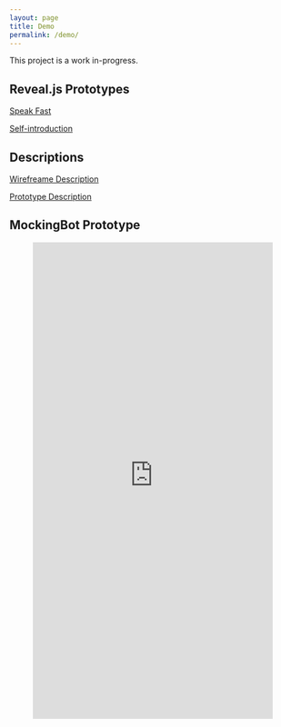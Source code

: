 ```yaml
---
layout: page
title: Demo
permalink: /demo/
---	
```


This project is a work in-progress.

## Reveal.js Prototypes

[Speak Fast](http://www.guibueno.me/languagebug/principle_speakfaster.html)  

[Self-introduction](http://www.guibueno.me/languagebug/exercise_selfintro.html)

## Descriptions

[Wirefreame Description](/indies/wireframes.html)  

[Prototype Description](/indies/prototype.html)

## MockingBot Prototype

<p align="center"><iframe src="https://mockingbot.com/app/XkEE6rDYbXQvGZ9nLd5nJZtzjVFG36V/embed" width="422" height="839" allowTransparency="true" frameborder="0"></iframe></p>